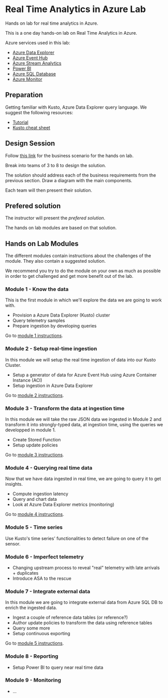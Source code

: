 # Real Time Analytics in Azure Lab

Hands on lab for real time analytics in Azure.

This is a one day hands-on lab on Real Time Analytics in Azure.

Azure services used in this lab:

*   [Azure Data Explorer](https://docs.microsoft.com/en-us/azure/data-explorer/data-explorer-overview)
*   [Azure Event Hub](https://docs.microsoft.com/en-us/azure/event-hubs/event-hubs-about)
*   [Azure Stream Analytics](https://docs.microsoft.com/en-us/azure/stream-analytics/stream-analytics-introduction)
*   [Power BI](https://docs.microsoft.com/en-us/power-bi/)
*   [Azure SQL Database](https://docs.microsoft.com/en-us/azure/sql-database/sql-database-technical-overview)
*   [Azure Monitor](https://docs.microsoft.com/en-us/azure/azure-monitor/overview)

## Preparation

Getting familiar with Kusto, Azure Data Explorer query language.  We suggest the following resources:
* [Tutorial](https://docs.microsoft.com/en-us/azure/data-explorer/kusto/query/tutorial)
* [Kusto cheat sheet](https://aka.ms/sql-analytics)

## Design Session

Follow [this link](business-context.md) for the business scenario for the hands on lab.

Break into teams of 3 to 8 to design the solution.

The solution should address each of the business requirements from the previous section.  Draw a diagram with the main components.

Each team will then present their solution.

##  Prefered solution

The instructor will present the *prefered solution*.

The hands on lab modules are based on that solution.

## Hands on Lab Modules

The different modules contain instructions about the challenges of the module.  They also contain a suggested solution.

We recommend you try to do the module on your own as much as possible in order to get challenged and get more benefit out of the lab.

### Module 1 - Know the data

This is the first module in which we'll explore the data we are going to work with.

*	Provision a Azure Data Explorer (Kusto) cluster
*   Query telemetry samples
*   Prepare ingestion by developing queries

Go to [module 1 instructions](module-1).

### Module 2 - Setup real-time ingestion

In this module we will setup the real time ingestion of data into our Kusto Cluster.

*	Setup a generator of data for Azure Event Hub using Azure Container Instance (ACI)
*   Setup ingestion in Azure Data Explorer

Go to [module 2 instructions](module-2).

### Module 3 - Transform the data at ingestion time

In this module we will take the raw JSON data we ingested in Module 2 and transform it into strongly-typed data, at ingestion time, using the queries we developped in module 1.

*   Create Stored Function
*   Setup update policies

Go to [module 3 instructions](module-3).

### Module 4 - Querying real time data

Now that we have data ingested in real time, we are going to query it to get insights.

*   Compute ingestion latency
*   Query and chart data
*   Look at Azure Data Explorer metrics (monitoring)

Go to [module 4 instructions](module-4).

### Module 5 - Time series

Use Kusto's time series' functionalities to detect failure on one of the sensor.

### Module 6 - Imperfect telemetry

*	Changing upstream process to reveal "real" telemetry with late arrivals + duplicates
* Introduce ASA to the rescue

### Module 7 - Integrate external data

In this module we are going to integrate external data from Azure SQL DB to enrich the ingested data.

*	Ingest a couple of reference data tables (or reference?)
*	Author update policies to transform the data using reference tables
*	Query some more
*	Setup continuous exporting

Go to [module 5 instructions](module-5).

### Module 8 - Reporting

*	Setup Power BI to query near real time data

### Module 9 - Monitoring

*	...

